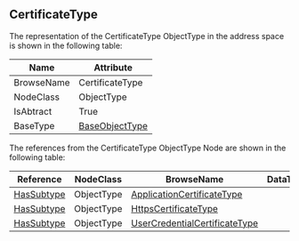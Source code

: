 <!-- objecttype -->
## CertificateType
  
The representation of the CertificateType ObjectType in the address space is shown in the following table:  

|Name|Attribute|
|---|---|
|BrowseName|CertificateType|
|NodeClass|ObjectType|
|IsAbtract|True|
|BaseType|[BaseObjectType](../../../Part5/ObjectTypes/BaseObjectType/readme.md)|

The references from the CertificateType ObjectType Node are shown in the following table:  

|Reference|NodeClass|BrowseName|DataType|TypeDefinition|ModellingRule|
|---|---|---|---|---|---|
|[HasSubtype](../../../Part3/ReferenceTypes/HasSubtype/readme.md)|ObjectType|[ApplicationCertificateType](#ApplicationCertificateType)||||
|[HasSubtype](../../../Part3/ReferenceTypes/HasSubtype/readme.md)|ObjectType|[HttpsCertificateType](#HttpsCertificateType)||||
|[HasSubtype](../../../Part3/ReferenceTypes/HasSubtype/readme.md)|ObjectType|[UserCredentialCertificateType](#UserCredentialCertificateType)||||


